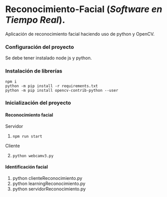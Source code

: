 # Reconocimiento-Facial (*Software en Tiempo Real*).
Aplicación de reconocimiento facial haciendo uso de python y OpenCV.


### Configuración del proyecto
Se debe tener instalado node js y python.


### Instalación de librerías
``` 
npm i
python -m pip install -r requirements.txt
python -m pip install opencv-contrib-python --user
```

### Inicialización del proyecto
#### Reconocimiento facial
Servidor
1. ```npm run start```

Cliente

2. ```python webcamv3.py```

#### Identificación facial
1. python clienteReconocimiento.py
2. python learningReconocimiento.py
3. python servidorReconocimiento.py
